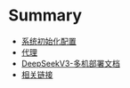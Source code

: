 # Summary

- [系统初始化配置](./sys-setup.md)
- [代理](./proxy.md)
- [DeepSeekV3-多机部署文档](./deepseekv3-multi-nodes-deploy.md)
- [相关链接](./links.md)
